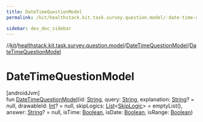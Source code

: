 ```yaml
---
title: DateTimeQuestionModel
permalink: /kit/healthstack.kit.task.survey.question.model/-date-time-question-model/-date-time-question-model.html

sidebar: dev_doc_sidebar
---
```

//[kit](../../../index.html)/[healthstack.kit.task.survey.question.model](../index.html)/[DateTimeQuestionModel](index.html)/[DateTimeQuestionModel](-date-time-question-model.html)



# DateTimeQuestionModel



[androidJvm]\
fun [DateTimeQuestionModel](-date-time-question-model.html)(id: [String](https://kotlinlang.org/api/latest/jvm/stdlib/kotlin/-string/index.html), query: [String](https://kotlinlang.org/api/latest/jvm/stdlib/kotlin/-string/index.html), explanation: [String](https://kotlinlang.org/api/latest/jvm/stdlib/kotlin/-string/index.html)? = null, drawableId: [Int](https://kotlinlang.org/api/latest/jvm/stdlib/kotlin/-int/index.html)? = null, skipLogics: [List](https://kotlinlang.org/api/latest/jvm/stdlib/kotlin.collections/-list/index.html)&lt;[SkipLogic](../-skip-logic/index.html)&gt; = emptyList(), answer: [String](https://kotlinlang.org/api/latest/jvm/stdlib/kotlin/-string/index.html)? = null, isTime: [Boolean](https://kotlinlang.org/api/latest/jvm/stdlib/kotlin/-boolean/index.html), isDate: [Boolean](https://kotlinlang.org/api/latest/jvm/stdlib/kotlin/-boolean/index.html), isRange: [Boolean](https://kotlinlang.org/api/latest/jvm/stdlib/kotlin/-boolean/index.html))




